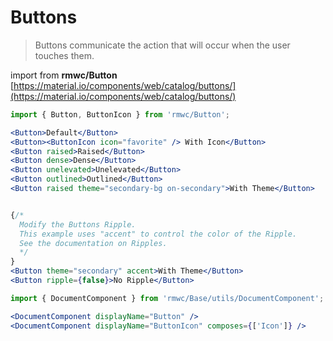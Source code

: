 # Buttons

> Buttons communicate the action that will occur when the user touches them.

import from **rmwc/Button**  
[https://material.io/components/web/catalog/buttons/](https://material.io/components/web/catalog/buttons/)

```jsx render
import { Button, ButtonIcon } from 'rmwc/Button';

<Button>Default</Button>
<Button><ButtonIcon icon="favorite" /> With Icon</Button>
<Button raised>Raised</Button>
<Button dense>Dense</Button>
<Button unelevated>Unelevated</Button>
<Button outlined>Outlined</Button>
<Button raised theme="secondary-bg on-secondary">With Theme</Button>


{/*
  Modify the Buttons Ripple.
  This example uses "accent" to control the color of the Ripple.
  See the documentation on Ripples.
  */
}
<Button theme="secondary" accent>With Theme</Button>
<Button ripple={false}>No Ripple</Button>
```

```jsx renderOnly
import { DocumentComponent } from 'rmwc/Base/utils/DocumentComponent';

<DocumentComponent displayName="Button" />
<DocumentComponent displayName="ButtonIcon" composes={['Icon']} />
```
